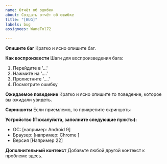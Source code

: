 ```yaml
---
name: Отчёт об ошибки
about: Создать отчёт об ошибке
title: "[BUG]"
labels: bug
assignees: WaneTol72

---
```


**Опишите баг**
Кратко и ясно опишите баг.

**Как воспроизвести**
Шаги для воспроизведения бага:
1. Перейдите в '...'
2. Нажмите на '....'
3. Пролистните '....'
4. Посмотрите ошибку

**Ожидаемое поведение**
Кратко и ясно опишите то поведение, которое вы ожидали увидеть.

**Скриншоты**
Если приемлемо, то прикрепите скриншоты

**Устройство (Пожалуйста, заполните следующие пункты):**
 - ОС: [например: Android 9]
 - Браузер: [например: Chrome ]
 - Версия [Например 22]

**Дополнительный контекст**
Добавьте любой другой контекст к проблеме здесь.
